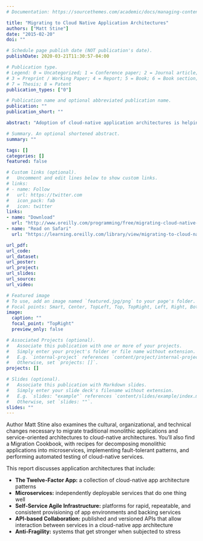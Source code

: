 ```yaml
---
# Documentation: https://sourcethemes.com/academic/docs/managing-content/

title: "Migrating to Cloud Native Application Architectures"
authors: ["Matt Stine"]
date: "2015-02-20"
doi: ""

# Schedule page publish date (NOT publication's date).
publishDate: 2020-03-21T11:30:57-04:00

# Publication type.
# Legend: 0 = Uncategorized; 1 = Conference paper; 2 = Journal article;
# 3 = Preprint / Working Paper; 4 = Report; 5 = Book; 6 = Book section;
# 7 = Thesis; 8 = Patent
publication_types: ["0"]

# Publication name and optional abbreviated publication name.
publication: ""
publication_short: ""

abstract: "Adoption of cloud-native application architectures is helping many organizations transform their IT into a force for true agility in the marketplace. This O’Reilly report defines the unique characteristics of cloud-native application architectures such as microservices and twelve-factor applications."

# Summary. An optional shortened abstract.
summary: ""

tags: []
categories: []
featured: false

# Custom links (optional).
#   Uncomment and edit lines below to show custom links.
# links:
# - name: Follow
#   url: https://twitter.com
#   icon_pack: fab
#   icon: twitter
links:
- name: "Download"
  url: "http://www.oreilly.com/programming/free/migrating-cloud-native-application-architectures.csp"
- name: "Read on Safari"
  url: "https://learning.oreilly.com/library/view/migrating-to-cloud-native/9781492047605/"

url_pdf:
url_code:
url_dataset:
url_poster:
url_project:
url_slides:
url_source:
url_video:

# Featured image
# To use, add an image named `featured.jpg/png` to your page's folder. 
# Focal points: Smart, Center, TopLeft, Top, TopRight, Left, Right, BottomLeft, Bottom, BottomRight.
image:
  caption: ""
  focal_point: "TopRight"
  preview_only: false

# Associated Projects (optional).
#   Associate this publication with one or more of your projects.
#   Simply enter your project's folder or file name without extension.
#   E.g. `internal-project` references `content/project/internal-project/index.md`.
#   Otherwise, set `projects: []`.
projects: []

# Slides (optional).
#   Associate this publication with Markdown slides.
#   Simply enter your slide deck's filename without extension.
#   E.g. `slides: "example"` references `content/slides/example/index.md`.
#   Otherwise, set `slides: ""`.
slides: ""
---
```


Author Matt Stine also examines the cultural, organizational, and technical changes necessary to migrate traditional monolithic applications and service-oriented architectures to cloud-native architectures. You’ll also find a Migration Cookbook, with recipes for decomposing monolithic applications into microservices, implementing fault-tolerant patterns, and performing automated testing of cloud-native services.

This report discusses application architectures that include:

* **The Twelve-Factor App:** a collection of cloud-native app architecture patterns
* **Microservices:** independently deployable services that do one thing well
* **Self-Service Agile Infrastructure:** platforms for rapid, repeatable, and consistent provisioning of app environments and backing services
* **API-based Collaboration:** published and versioned APIs that allow interaction between services in a cloud-native app architecture
* **Anti-Fragility:** systems that get stronger when subjected to stress